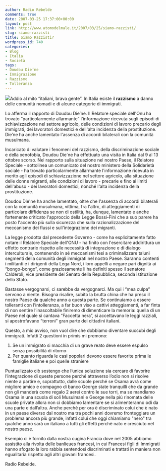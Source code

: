 ```yaml
---
author: Radio Rebelde
comments: true
date: 2007-03-25 17:37:00+00:00
layout: post
link: http://www.atomodelmale.it/2007/03/25/siamo-razzisti/
slug: siamo-razzisti
title: Siamo Razzisti?
wordpress_id: 740
categories:
- Blog
- Italia
- Società
tags:
- Doudou Die’ne
- Immigrazione
- Razzismo
- Tolleranza
---
```


![](http://www.atomodelmale.it/wp-content/uploads/2008/10/imgarticoli_impertinente_2006-03-n2-razzismo.jpg)Addio al mito “italiani, brava gente”. In Italia esiste il **razzismo** a danno delle comunità nomadi e di alcune categorie di immigrati.

Lo afferma il rapporto di Doudou Die’ne. Il Relatore speciale dell'Onu ha trovato “particolarmente allarmante” l'informazione ricevuta sugli episodi di schiavizzazione nel settore agricolo, delle condizioni di lavoro precario degli immigrati, dei lavoratori domestici e dell'alta incidenza della prostituzione. Die’ne ha anche lamentato l'assenza di accordi bilaterali con la comunità musulmana.

Incaricato di valutare i fenomeni del razzismo, della discriminazione sociale e della xenofobia, Doudou Die'ne ha effettuato una visita in Italia dal 9 al 13 ottobre scorso. Nel rapporto sulla situazione nel nostro Paese, il Relatore Speciale - sottolinea un comunicato del nostro ministero della Solidarietà sociale - ha trovato particolarmente allarmante l'informazione ricevuta in merito agli episodi di schiavizzazione nel settore agricolo, alla situazione delle donne migranti, alle condizioni di lavoro - precarie e fino ai limiti dell'abuso - dei lavoratori domestici, nonché l'alta incidenza della prostituzione.

<!-- more -->


Doudou Die'ne ha anche lamentato, oltre che l'assenza di accordi bilaterali con la comunità musulmana, vittima, fra l'altro, di atteggiamenti di particolare diffidenza se non di ostilità, ha, dunque, lamentato e anche fortemente criticato l'approccio della Legge Bossi-Fini che a suo parere ha posto l'accento più sulla sicurezza che sulla razionalizzazione del meccanismo dei flussi e sull'integrazione dei migranti.

La legge prodotta dal precedente Governo - come ha esplicitamente fatto notare il Relatore Speciale dell'ONU - ha finito con l'esercitare addirittura un effetto contrario rispetto alle necessità di integrazione e di dialogo interculturale, contenendo in sé meccanismi tesi a criminalizzare taluni segmenti della comunità degli immigrati nel nostro Paese.
Saranno contenti i militanti e i dirigenti della Lega Nord, i loro appelli a negare pari dignità ai “bongo-bongo”, come graziosamente li ha definiti spesso il senatore Calderoli, vice presidente del Senato della Repubblica, seconda istituzione dello Stato.

Bastasse vergognarsi, ci sarebbe da vergognarci. Ma qui i “mea culpa” servono a niente. Bisogna risalire, subito la brutta china che ha preso il nostro Paese da qualche anno a questa parte. Se continuiamo a essere tolleranti con l’intolleranza, a far buon viso a cattivi atteggiamenti, a far finta di non sentire l’inascoltabile finiremo di dimenticare la memoria: quella di un Paese nel quale si cantava “Faccetta nera”, si accettavano le leggi razziali, si apostrofavano “terroni” gran parte dei cittadini italiani.

Questo, a mio avviso, non vuol dire che dobbiamo diventare succubi degli immigrati. Infatti 2 questioni in primis mi premono:
1) Se un immigrato si macchia di un grave reato deve essere espulso senza possibilità di ritorno
2) Per quanto riguarda le casi popolari devono essere favorite prima le famiglie italiane e poi quelle straniere

Puntualizzato ciò sostengo che l’unica soluzione sia cercare di favorire l’integrazione di queste persone perché attraverso l’odio non si risolve niente a partire e, soprattutto, dalle scuole perché se Osama avrà come migliore amico e compagno di banco George state tranquilli che da grande non gli manderà come regalo 2 aerei contro le sue torri, ma se mandiamo Osama in una scuola di soli Musulmani e George  nella più rinomata delle scuole private allora non ci dobbiamo lamentare se si alimenteranno odi da una parte e dall’altra. Anche perchè per ora è discriminato colui che è nato in un paese diverso dal nostro ma tra pochi anni dovremo fronteggiare un problema ancora più grande, infatti colui che oggi chiamiamo "nero" tra qualche anno sarà un italiano a tutti gli effetti perchè nato e cresciuto nel nostro paese.

Esempio ci è fornito dalla nostra cugina Francia dove nel 2005 abbiamo assistito alla rivolta delle banlieues francesi, in cui Francesi figli di Immigrati hanno sfogato la loro rabbia sentendosi discriminati e trattati in maniera non egualitaria rispetto agli altri giovani francesi.

Radio Rebelde.



